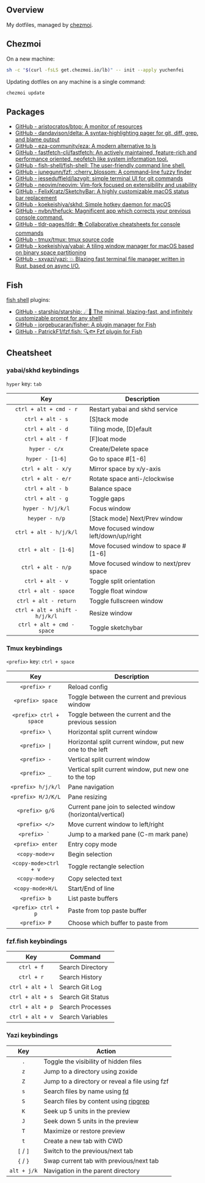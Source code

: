 ## Overview

My dotfiles, managed by [chezmoi](https://github.com/twpayne/chezmoi).

## Chezmoi

On a new machine:

```sh
sh -c "$(curl -fsLS get.chezmoi.io/lb)" -- init --apply yuchenfei
```

Updating dotfiles on any machine is a single command:

```sh
chezmoi update
```

## Packages

- [GitHub - aristocratos/btop: A monitor of resources](https://github.com/aristocratos/btop)
- [GitHub - dandavison/delta: A syntax-highlighting pager for git, diff, grep, and blame output](https://github.com/dandavison/delta)
- [GitHub - eza-community/eza: A modern alternative to ls](https://github.com/eza-community/eza)
- [GitHub - fastfetch-cli/fastfetch: An actively maintained, feature-rich and performance oriented, neofetch like system information tool.](https://github.com/fastfetch-cli/fastfetch)
- [GitHub - fish-shell/fish-shell: The user-friendly command line shell.](https://github.com/fish-shell/fish-shell)
- [GitHub - junegunn/fzf: :cherry\_blossom: A command-line fuzzy finder](https://github.com/junegunn/fzf)
- [GitHub - jesseduffield/lazygit: simple terminal UI for git commands](https://github.com/jesseduffield/lazygit)
- [GitHub - neovim/neovim: Vim-fork focused on extensibility and usability](https://github.com/neovim/neovim)
- [GitHub - FelixKratz/SketchyBar: A highly customizable macOS status bar replacement](https://github.com/FelixKratz/SketchyBar)
- [GitHub - koekeishiya/skhd: Simple hotkey daemon for macOS](https://github.com/koekeishiya/skhd)
- [GitHub - nvbn/thefuck: Magnificent app which corrects your previous console command.](https://github.com/nvbn/thefuck)
- [GitHub - tldr-pages/tldr: 📚 Collaborative cheatsheets for console commands](https://github.com/tldr-pages/tldr)
- [GitHub - tmux/tmux: tmux source code](https://github.com/tmux/tmux)
- [GitHub - koekeishiya/yabai: A tiling window manager for macOS based on binary space partitioning](https://github.com/koekeishiya/yabai)
- [GitHub - sxyazi/yazi: 💥 Blazing fast terminal file manager written in Rust, based on async I/O.](https://github.com/sxyazi/yazi)

## Fish

[fish shell](https://fishshell.com/) plugins:

- [GitHub - starship/starship: ☄🌌️ The minimal, blazing-fast, and infinitely customizable prompt for any shell!](https://github.com/starship/starship)
- [GitHub - jorgebucaran/fisher: A plugin manager for Fish](https://github.com/jorgebucaran/fisher)
- [GitHub - PatrickF1/fzf.fish: 🔍🐟 Fzf plugin for Fish](https://github.com/patrickF1/fzf.fish)

## Cheatsheet

### yabai/skhd keybindings

`hyper` key: `tab`

|              Key               | Description                            |
| :----------------------------: | -------------------------------------- |
|     `ctrl + alt + cmd - r`     | Restart yabai and skhd service         |
|        `ctrl + alt - s`        | [S]tack mode                           |
|        `ctrl + alt - d`        | Tiling mode, [D]efault                 |
|        `ctrl + alt - f`        | [F]loat mode                           |
|         `hyper - c/x`          | Create/Delete space                    |
|        `hyper - [1-6]`         | Go to space #[1-6]                     |
|       `ctrl + alt - x/y`       | Mirror space by x/y-axis               |
|       `ctrl + alt - e/r`       | Rotate space anti-/clockwise           |
|        `ctrl + alt - b`        | Balance space                          |
|        `ctrl + alt - g`        | Toggle gaps                            |
|       `hyper - h/j/k/l`        | Focus window                           |
|         `heyper - n/p`         | [Stack mode] Next/Prev window          |
|     `ctrl + alt - h/j/k/l`     | Move focused window left/down/up/right |
|      `ctrl + alt - [1-6]`      | Move focused window to space #[1-6]    |
|       `ctrl + alt - n/p`       | Move focused window to next/prev space |
|        `ctrl + alt - v`        | Toggle split orientation               |
|      `ctrl + alt - space`      | Toggle float window                    |
|     `ctrl + alt - return`      | Toggle fullscreen window               |
| `ctrl + alt + shift - h/j/k/l` | Resize window                          |
|   `ctrl + alt + cmd - space`   | Toggle sketchybar                      |

### Tmux keybindings

`<prefix>` key: `ctrl + space`

|           Key           | Description                                                |
| :---------------------: | ---------------------------------------------------------- |
|      `<prefix> r`       | Reload config                                              |
|    `<prefix> space`     | Toggle between the current and previous window             |
| `<prefix> ctrl + space` | Toggle between the current and the previous session        |
|      `<prefix> \`       | Horizontal split current window                            |
|      `<prefix> \|`      | Horizontal split current window, put new one to the left   |
|      `<prefix> -`       | Vertical split current window                              |
|      `<prefix> _`       | Vertical split current window, put new one to the top      |
|   `<prefix> h/j/k/l`    | Pane navigation                                            |
|   `<prefix> H/J/K/L`    | Pane resizing                                              |
|     `<prefix> g/G`      | Current pane join to selected window (horizontal/vertical) |
|     `<prefix> </>`      | Move current window to left/right                          |
|     ``<prefix> ` ``     | Jump to a marked pane (C-m mark pane)                      |
|    `<prefix> enter`     | Entry copy mode                                            |
|     `<copy-mode>v`      | Begin selection                                            |
|  `<copy-mode>ctrl + v`  | Toggle rectangle selection                                 |
|     `<copy-mode>y`      | Copy selected text                                         |
|    `<copy-mode>H/L`     | Start/End of line                                          |
|      `<prefix> b`       | List paste buffers                                         |
|   `<prefix> ctrl + p`   | Paste from top paste buffer                                |
|      `<prefix> P`       | Choose which buffer to paste from                          |

### fzf.fish keybindings

|       Key        | Command           |
| :--------------: | ----------------- |
|    `ctrl + f`    | Search Directory  |
|    `ctrl + r`    | Search History    |
| `ctrl + alt + l` | Search Git Log    |
| `ctrl + alt + s` | Search Git Status |
| `ctrl + alt + p` | Search Processes  |
| `ctrl + alt + v` | Search Variables  |

### Yazi keybindings

|     Key     | Action                                                       |
| :---------: | ------------------------------------------------------------ |
|     `.`     | Toggle the visibility of hidden files                        |
|     `z`     | Jump to a directory using zoxide                             |
|     `Z`     | Jump to a directory or reveal a file using fzf               |
|     `s`     | Search files by name using [fd](https://github.com/sharkdp/fd) |
|     `S`     | Search files by content using [ripgrep](https://github.com/BurntSushi/ripgrep) |
|     `K`     | Seek up 5 units in the preview                               |
|     `J`     | Seek down 5 units in the preview                             |
|     `T`     | Maximize or restore preview                                  |
|     `t`     | Create a new tab with CWD                                    |
|  `[` / `]`  | Switch to the previous/next tab                              |
|  `{` / `}`  | Swap current tab with previous/next tab                      |
| `alt + j/k` | Navigation in the parent directory                           |

